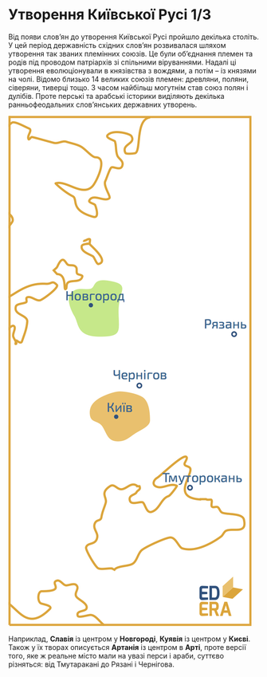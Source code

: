 
# Утворення Київської Русi 1/3

Від появи слов’ян до утворення Київської Русі пройшло декілька століть.
У цей період державність східних слов’ян розвивалася шляхом утворення
так званих племінних союзів. Це були об’єднання племен та родів під
проводом патріархів зі спільними віруваннями. Надалі ці утворення
еволюціонували в князівства з вождями, а потім – із князями на чолі.
Відомо близько 14 великих союзів племен: древляни, поляни, сіверяни,
тиверці тощо. З часом найбільш могутнім став союз полян і дулібів. Проте
перські та арабські історики виділяють декілька ранньофеодальних
слов’янських державних утворень.

![Слов’янські державні утворення](awe.jpg)


Наприклад, **Славія** із центром у **Новгороді**, **Куявія** із
центром у **Києві**. Також у їх творах описується **Артанія** із центром
в **Арті**, проте версії того, яке ж реальне місто мали на увазі перси і
араби, суттєво різняться: від Тмутаракані до Рязані і Чернігова.